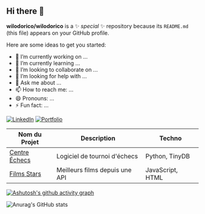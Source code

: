 ## Hi there 👋


**wilodorico/wilodorico** is a ✨ _special_ ✨ repository because its `README.md` (this file) appears on your GitHub profile.

Here are some ideas to get you started:

- 🔭 I’m currently working on ...
- 🌱 I’m currently learning ...
- 👯 I’m looking to collaborate on ...
- 🤔 I’m looking for help with ...
- 💬 Ask me about ...
- 📫 How to reach me: ...
- 😄 Pronouns: ...
- ⚡ Fun fact: ...

[![LinkedIn](https://img.shields.io/badge/LinkedIn-wilodorico-blue)](https://www.linkedin.com/in/wilfried-odorico/)
[![Portfolio](https://img.shields.io/badge/Portfolio-Online-orange)](https://codeharmony.fr)


| Nom du Projet   | Description         | Techno     |
|-----------------|---------------------|------------|
| [Centre Échecs](#) | Logiciel de tournoi d'échecs | Python, TinyDB |
| [Films Stars](#)   | Meilleurs films depuis une API | JavaScript, HTML |



[![Ashutosh's github activity graph](https://github-readme-activity-graph.vercel.app/graph?username=wilodorico&theme=dracula)](https://github.com/ashutosh00710/github-readme-activity-graph)


![Anurag's GitHub stats](https://github-readme-stats.vercel.app/api?username=wilodorico&show_icons=true&theme=tokyonight)

